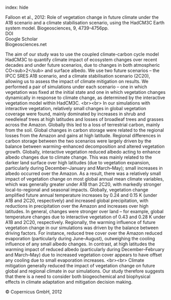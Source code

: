 index: hide

<div class="Citation">

  <div class="Citation-body">
    <div class="Citation-text">Falloon et al., 2012: Role of vegetation change in future climate under the A1B scenario and a climate stabilisation scenario, using the HadCM3C Earth system model. <span class="Article-journal">Biogeosciences, </span><span class="Article-volume">9, </span>4739-4756pp.</div>
    <div class="Citation-links">
      <div class="CitationLink" data-href="https://doi.org/10.5194/bg-9-4739-2012">
        <div class="CitationLink-icon CitationLink-Doi"></div>
        <div class="CitationLink-text">DOI</div>
      </div>
      <div class="CitationLink" data-href="https://scholar.google.com/scholar?q=10.5194/bg-9-4739-2012">
        <div class="CitationLink-icon CitationLink-Scholar"></div>
        <div class="CitationLink-text">Google Scholar</div>
      </div>
      <div class="CitationLink" data-href="http://www.biogeosciences.net/9/4739/2012/">
        <div class="CitationLink-icon CitationLink-Publisher"></div>
        <div class="CitationLink-text">Biogeosciences.net</div>
      </div>
    </div>
  </div>
</div>

The aim of our study was to use the coupled climate-carbon cycle model HadCM3C to quantify climate impact of ecosystem changes over recent decades and under future scenarios, due to changes in both atmospheric CO&lt;sub&gt;2&lt;/sub&gt; and surface albedo. We use two future scenarios – the IPCC SRES A1B scenario, and a climate stabilisation scenario (2C20), allowing us to assess the impact of climate mitigation on results. We performed a pair of simulations under each scenario – one in which vegetation was fixed at the initial state and one in which vegetation changes dynamically in response to climate change, as determined by the interactive vegetation model within HadCM3C. &lt;br&gt;&lt;br&gt; In our simulations with interactive vegetation, relatively small changes in global vegetation coverage were found, mainly dominated by increases in shrub and needleleaf trees at high latitudes and losses of broadleaf trees and grasses across the Amazon. Globally this led to a loss of terrestrial carbon, mainly from the soil. Global changes in carbon storage were related to the regional losses from the Amazon and gains at high latitude. Regional differences in carbon storage between the two scenarios were largely driven by the balance between warming-enhanced decomposition and altered vegetation growth. Globally, interactive vegetation reduced albedo acting to enhance albedo changes due to climate change. This was mainly related to the darker land surface over high latitudes (due to vegetation expansion, particularly during December–January and March–May); small increases in albedo occurred over the Amazon. As a result, there was a relatively small impact of vegetation change on most global annual mean climate variables, which was generally greater under A1B than 2C20, with markedly stronger local-to-regional and seasonal impacts. Globally, vegetation change amplified future annual temperature increases by 0.24 and 0.15 K (under A1B and 2C20, respectively) and increased global precipitation, with reductions in precipitation over the Amazon and increases over high latitudes. In general, changes were stronger over land – for example, global temperature changes due to interactive vegetation of 0.43 and 0.28 K under A1B and 2C20, respectively. Regionally, the warming influence of future vegetation change in our simulations was driven by the balance between driving factors. For instance, reduced tree cover over the Amazon reduced evaporation (particularly during June–August), outweighing the cooling influence of any small albedo changes. In contrast, at high latitudes the warming impact of reduced albedo (particularly during December–February and March–May) due to increased vegetation cover appears to have offset any cooling due to small evaporation increases. &lt;br&gt;&lt;br&gt; Climate mitigation generally reduced the impact of vegetation change on future global and regional climate in our simulations. Our study therefore suggests that there is a need to consider both biogeochemical and biophysical effects in climate adaptation and mitigation decision making.

<div class="Citation-copy">
&copy; Copernicus GmbH, 2012
</div>